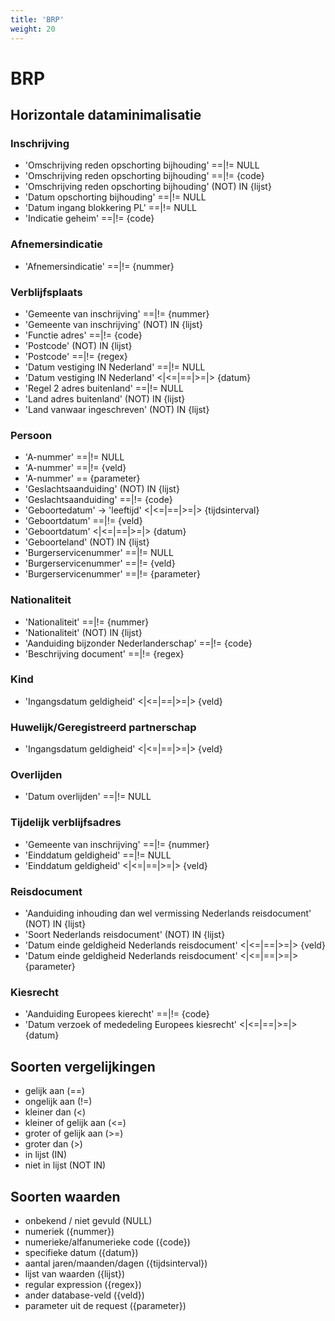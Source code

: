 ```yaml
---
title: 'BRP'
weight: 20
---
```


# BRP

## Horizontale dataminimalisatie

### Inschrijving
- 'Omschrijving reden opschorting bijhouding' ==|!= NULL 
- 'Omschrijving reden opschorting bijhouding' ==|!= {code}
- 'Omschrijving reden opschorting bijhouding' (NOT) IN {lijst}
- 'Datum opschorting bijhouding' ==|!= NULL
- 'Datum ingang blokkering PL' ==|!= NULL
- 'Indicatie geheim' ==|!= {code}

### Afnemersindicatie
- 'Afnemersindicatie' ==|!= {nummer}

### Verblijfsplaats
- 'Gemeente van inschrijving' ==|!= {nummer}
- 'Gemeente van inschrijving' (NOT) IN {lijst}
- 'Functie adres' ==|!= {code}
- 'Postcode' (NOT) IN {lijst}
- 'Postcode' ==|!= {regex}
- 'Datum vestiging IN Nederland' ==|!= NULL
- 'Datum vestiging IN Nederland' <|<=|==|>=|> {datum} 
- 'Regel 2 adres buitenland' ==|!= NULL
- 'Land adres buitenland' (NOT) IN {lijst}
- 'Land vanwaar ingeschreven' (NOT) IN {lijst}

### Persoon
- 'A-nummer' ==|!= NULL
- 'A-nummer' ==|!= {veld}
- 'A-nummer' == {parameter}
- 'Geslachtsaanduiding' (NOT) IN {lijst}
- 'Geslachtsaanduiding' ==|!= {code}
- 'Geboortedatum' -> 'leeftijd' <|<=|==|>=|> {tijdsinterval}
- 'Geboortdatum' ==|!= {veld}
- 'Geboortdatum' <|<=|==|>=|> {datum}
- 'Geboorteland' (NOT) IN {lijst}
- 'Burgerservicenummer' ==|!= NULL
- 'Burgerservicenummer' ==|!= {veld}
- 'Burgerservicenummer' ==|!= {parameter}

### Nationaliteit
- 'Nationaliteit' ==|!= {nummer}
- 'Nationaliteit' (NOT) IN {lijst}
- 'Aanduiding bijzonder Nederlanderschap' ==|!= {code}
- 'Beschrijving document' ==|!= {regex}

### Kind
- 'Ingangsdatum geldigheid' <|<=|==|>=|> {veld}

### Huwelijk/Geregistreerd partnerschap
- 'Ingangsdatum geldigheid' <|<=|==|>=|> {veld}

### Overlijden
- 'Datum overlijden' ==|!= NULL

### Tijdelijk verblijfsadres
- 'Gemeente van inschrijving' ==|!= {nummer}
- 'Einddatum geldigheid' ==|!= NULL
- 'Einddatum geldigheid' <|<=|==|>=|> {veld}

### Reisdocument
- 'Aanduiding inhouding dan wel vermissing Nederlands reisdocument' (NOT) IN {lijst}
- 'Soort Nederlands reisdocument' (NOT) IN {lijst}
- 'Datum einde geldigheid Nederlands reisdocument' <|<=|==|>=|> {veld}
- 'Datum einde geldigheid Nederlands reisdocument' <|<=|==|>=|> {parameter}

### Kiesrecht
- 'Aanduiding Europees kierecht' ==|!= {code}
- 'Datum verzoek of mededeling Europees kiesrecht' <|<=|==|>=|> {datum}

## Soorten vergelijkingen
- gelijk aan (==)
- ongelijk aan (!=)
- kleiner dan (<)
- kleiner of gelijk aan (<=)
- groter of gelijk aan (>=)
- groter dan (>)
- in lijst (IN)
- niet in lijst (NOT IN)

## Soorten waarden
- onbekend / niet gevuld (NULL)
- numeriek ({nummer})
- numerieke/alfanumerieke code ({code})
- specifieke datum ({datum})
- aantal jaren/maanden/dagen ({tijdsinterval})
- lijst van waarden ({lijst})
- regular expression ({regex})
- ander database-veld ({veld})
- parameter uit de request ({parameter})
